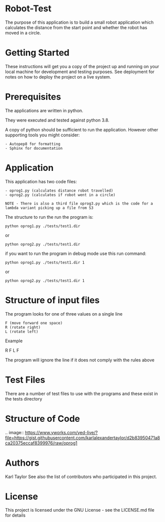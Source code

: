 
# Robot-Test


The purpose of this application is to build a small robot application which calculates the distance from the start point and whether the robot has moved in a circle.

# Getting Started

These instructions will get you a copy of the project up and running on your local machine for development and testing purposes. See deployment for notes on how to deploy the project on a live system.

# Prerequisites

The applications are written in python.

They were executed and tested against python 3.8.

A copy of python should be sufficient to run the application.  However other supporting tools you might consider:

    - Autopep8 for formatting
    - Sphinx for documentation

# Application

This application has two code files:

    - oprog1.py (calculates distance robot travelled)
    - oprog2.py (calculates if robot went in a circle)
    
    NOTE - There is also a third file oprog3.py which is the code for a lambda variant picking up a file from S3
    
The structure to run the run the program is:

    python oprog1.py ./tests/test1.dir

or

    python oprog2.py ./tests/test1.dir

if you want to run the program in debug mode use this run command:

    python oprog1.py ./tests/test1.dir 1

or

    python oprog2.py ./tests/test1.dir 1

# Structure of input files

The program looks for one of three values on a single line 

    F (move forward one space)
    R (rotate right)
    L (rotate left)

Example

R
F
L
F

The program will ignore the line if it does not comply with the rules above

# Test Files

There are a number of test files to use with the programs and these exist in the tests directory

# Structure of Code

.. image:: https://www.yworks.com/yed-live/?file=https://gist.githubusercontent.com/karlalexandertaylor/d2b83950471a8ca20375eccaf8399976/raw/oprog1

# Authors

Karl Taylor
See also the list of contributors who participated in this project.

# License

This project is licensed under the GNU License - see the LICENSE.md file for details


